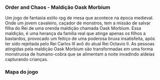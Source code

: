 ### Order and Chaos - Maldição Oask Morbium

Um jogo de fantasia estilo rpg de mesa que acontece na época medieval. Onde um jovem cavaleiro, caçador de monstros, tem a missão de salvar filha do Rei de uma orenda maldição chamada Oask Morbium. Essa maldição, é uma herança da família real que atinge apenas os filhos a bastardos, provocado um feitiço de uma poderosa bruxa insatisfeita, após ter sido rejeitada pelo Rei Carlos III avô do atual Rei Octavio II. As pessoas atingidas pela maldição Oask Morbium são transformadas em uma forma monstruosa de humano-cobra que se alimentam a noite invadindo aldeias capturando crianças.

### Mapa do jogo
